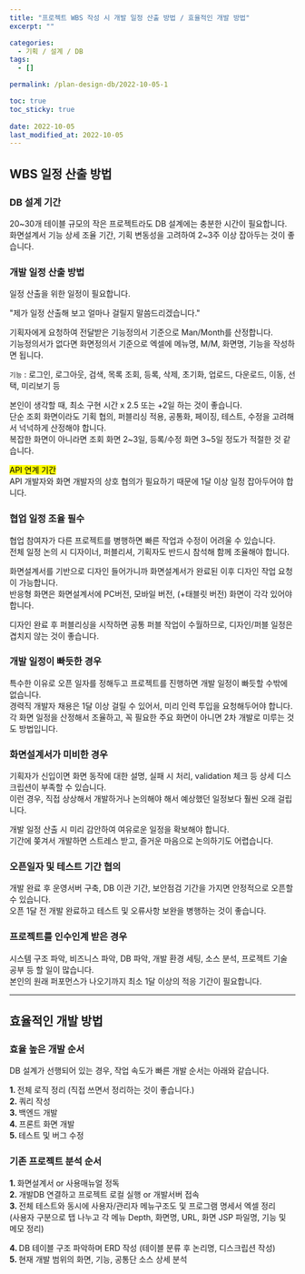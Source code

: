 ```yaml
---
title: "프로젝트 WBS 작성 시 개발 일정 산출 방법 / 효율적인 개발 방법"
excerpt: ""

categories:
  - 기획 / 설계 / DB
tags:
  - []

permalink: /plan-design-db/2022-10-05-1

toc: true
toc_sticky: true
 
date: 2022-10-05
last_modified_at: 2022-10-05
---
```


## WBS 일정 산출 방법

### DB 설계 기간
20~30개 테이블 규모의 작은 프로젝트라도 DB 설계에는 충분한 시간이 필요합니다.  
화면설계서 기능 상세 조율 기간, 기획 변동성을 고려하여 2~3주 이상 잡아두는 것이 좋습니다.

### 개발 일정 산출 방법
일정 산출을 위한 일정이 필요합니다.

"제가 일정 산출해 보고 얼마나 걸릴지 말씀드리겠습니다."

기획자에게 요청하여 전달받은 기능정의서 기준으로 Man/Month를 산정합니다.  
기능정의서가 없다면 화면정의서 기준으로 엑셀에 메뉴명, M/M, 화면명, 기능을 작성하면 됩니다.

`기능` : 로그인, 로그아웃, 검색, 목록 조회, 등록, 삭제, 초기화, 업로드, 다운로드, 이동, 선택, 미리보기 등

본인이 생각할 때, 최소 구현 시간 x 2.5 또는 +2일 하는 것이 좋습니다.  
단순 조회 화면이라도 기획 협의, 퍼블리싱 적용, 공통화, 페이징, 테스트, 수정을 고려해서 넉넉하게 산정해야 합니다.  
복잡한 화면이 아니라면 조회 화면 2~3일, 등록/수정 화면 3~5일 정도가 적절한 것 같습니다.

<mark>API 연계 기간</mark>  
API 개발자와 화면 개발자의 상호 협의가 필요하기 때문에 1달 이상 일정 잡아두어야 합니다.

### 협업 일정 조율 필수
협업 참여자가 다른 프로젝트를 병행하면 빠른 작업과 수정이 어려울 수 있습니다.  
전체 일정 논의 시 디자이너, 퍼블리셔, 기획자도 반드시 참석해 함께 조율해야 합니다.

화면설계서를 기반으로 디자인 들어가니까 화면설계서가 완료된 이후 디자인 작업 요청이 가능합니다.  
반응형 화면은 화면설계서에 PC버전, 모바일 버전, (+태블릿 버전) 화면이 각각 있어야 합니다.

디자인 완료 후 퍼블리싱을 시작하면 공통 퍼블 작업이 수월하므로, 디자인/퍼블 일정은 겹치지 않는 것이 좋습니다.

### 개발 일정이 빠듯한 경우
특수한 이유로 오픈 일자를 정해두고 프로젝트를 진행하면 개발 일정이 빠듯할 수밖에 없습니다.  
경력직 개발자 채용은 1달 이상 걸릴 수 있어서, 미리 인력 투입을 요청해두어야 합니다.  
각 화면 일정을 산정해서 조율하고, 꼭 필요한 주요 화면이 아니면 2차 개발로 미루는 것도 방법입니다.

### 화면설계서가 미비한 경우
기획자가 신입이면 화면 동작에 대한 설명, 실패 시 처리, validation 체크 등 상세 디스크립션이 부족할 수 있습니다.  
이런 경우, 직접 상상해서 개발하거나 논의해야 해서 예상했던 일정보다 훨씬 오래 걸립니다.

개발 일정 산출 시 미리 감안하여 여유로운 일정을 확보해야 합니다.  
기간에 쫒겨서 개발하면 스트레스 받고, 즐거운 마음으로 논의하기도 어렵습니다.

### 오픈일자 및 테스트 기간 협의
개발 완료 후 운영서버 구축, DB 이관 기간, 보안점검 기간을 가지면 안정적으로 오픈할 수 있습니다.  
오픈 1달 전 개발 완료하고 테스트 및 오류사항 보완을 병행하는 것이 좋습니다.

### 프로젝트를 인수인계 받은 경우
시스템 구조 파악, 비즈니스 파악, DB 파악, 개발 환경 세팅, 소스 분석, 프로젝트 기술 공부 등 할 일이 많습니다.  
본인의 원래 퍼포먼스가 나오기까지 최소 1달 이상의 적응 기간이 필요합니다.

---

## 효율적인 개발 방법

### 효율 높은 개발 순서

DB 설계가 선행되어 있는 경우, 작업 속도가 빠른 개발 순서는 아래와 같습니다.

<strong>1. </strong>전체 로직 정리 (직접 쓰면서 정리하는 것이 좋습니다.)  
<strong>2. </strong>쿼리 작성  
<strong>3. </strong>백엔드 개발  
<strong>4. </strong>프론트 화면 개발  
<strong>5. </strong>테스트 및 버그 수정  

### 기존 프로젝트 분석 순서
<strong>1. </strong>화면설계서 or 사용매뉴얼 정독  
<strong>2. </strong>개발DB 연결하고 프로젝트 로컬 실행 or 개발서버 접속  
<strong>3. </strong>전체 테스트와 동시에 사용자/관리자 메뉴구조도 및 프로그램 명세서 엑셀 정리    
(사용자 구분으로 탭 나누고 각 메뉴 Depth, 화면명, URL, 화면 JSP 파일명, 기능 및 메모 정리)

<strong>4. </strong>DB 테이블 구조 파악하며 ERD 작성 (테이블 분류 후 논리명, 디스크립션 작성)  
<strong>5. </strong>현재 개발 범위의 화면, 기능, 공통단 소스 상세 분석  
